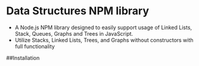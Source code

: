 # Data Structures NPM library

* A Node.js NPM library designed to easily support usage of Linked Lists, Stack, Queues, Graphs and Trees in JavaScript.
* Utilize Stacks, Linked Lists, Trees, and Graphs without constructors with full functionality

##Installation
